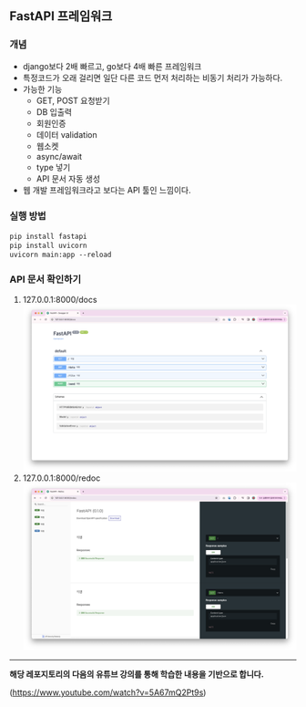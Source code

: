 ## FastAPI 프레임워크
### 개념
- django보다 2배 빠르고, go보다 4배 빠른 프레임워크
- 특정코드가 오래 걸리면 일단 다른 코드 먼저 처리하는 비동기 처리가 가능하다.
- 가능한 기능
  - GET, POST 요청받기
  - DB 입출력
  - 회원인증
  - 데이터 validation
  - 웹소켓
  - async/await
  - type 넣기
  - API 문서 자동 생성
- 웹 개발 프레임워크라고 보다는 API 툴인 느낌이다.

### 실행 방법
```
pip install fastapi
pip install uvicorn
uvicorn main:app --reload
```

### API 문서 확인하기
1. 127.0.0.1:8000/docs
![Alt text](image.png)
2. 127.0.0.1:8000/redoc
![Alt text](image-1.png)
---
**해당 레포지토리의 다음의 유튜브 강의를 통해 학습한 내용을 기반으로 합니다.**

(https://www.youtube.com/watch?v=5A67mQ2Pt9s)